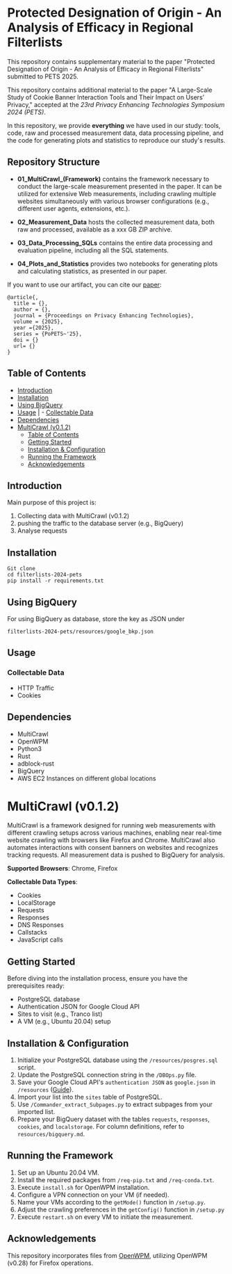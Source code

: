# Protected Designation of Origin - An Analysis of Efficacy in Regional Filterlists
This repository contains supplementary material to the paper "Protected Designation of Origin - An Analysis of Efficacy in Regional Filterlists" submitted to PETS 2025.


This repository contains additional material to the paper "A Large-Scale Study of Cookie Banner Interaction Tools and Their Impact on Users’ Privacy," accepted at the *23rd Privacy Enhancing Technologies Symposium 2024 (PETS)*. 

In this repository, we provide __everything__ we have used in our study: tools, code, raw and processed measurement data, data processing pipeline, and the code for generating plots and statistics to reproduce our study's results.



## Repository Structure

- **01_MultiCrawl_(Framework)**  contains the framework necessary to conduct the large-scale measurement presented in the paper. It can be utilized for extensive Web measurements, including crawling multiple websites simultaneously with various browser configurations (e.g., different user agents, extensions, etc.).
  
- **02_Measurement_Data** hosts the collected measurement data, both raw and processed, available as a xxx GB ZIP archive.
  
- **03_Data_Processing_SQLs** contains the entire data processing and evaluation pipeline, including all the SQL statements. 
  
- **04_Plots_and_Statistics** provides two notebooks for generating plots and calculating statistics, as presented in our paper.


If you want to use our artifact, you can cite our [paper]():

```
@article{,
  title = {},
  author = {},
  journal = {Proceedings on Privacy Enhancing Technologies},
  volume = {2025}, 
  year ={2025},
  series = {PoPETS~'25}, 
  doi = {}
  url= {}
}
```




## Table of Contents
- [Introduction](#introduction)
- [Installation](#installation)
- [Using BigQuery](#using-bigquery)
- [Usage](#usage)
| - [Collectable Data](#collectable-data)
- [Dependencies](#dependencies)
- [MultiCrawl (v0.1.2)](#multicrawl-v012)
  - [Table of Contents](#table-of-contents)
  - [Getting Started](#getting-started)
  - [Installation \& Configuration](#installation--configuration)
  - [Running the Framework](#running-the-framework)
  - [Acknowledgements](#acknowledgements)

## Introduction
Main purpose of this project is:
1. Collecting data with MultiCrawl (v0.1.2)
2. pushing the traffic to the database server (e.g., BigQuery)
3. Analyse requests


## Installation 
```
Git clone
cd filterlists-2024-pets
pip install -r requirements.txt
```

## Using BigQuery
For using BigQuery as database, store the key as JSON under

```
filterlists-2024-pets/resources/google_bkp.json
```

## Usage

### Collectable Data
* HTTP Traffic
* Cookies


## Dependencies
* MultiCrawl
* OpenWPM
* Python3
* Rust
* adblock-rust
* BigQuery
* AWS EC2 Instances on different global locations


# MultiCrawl (v0.1.2) 

MultiCrawl is a framework designed for running web measurements with different crawling setups across various machines, enabling near real-time website crawling with browsers like Firefox and Chrome. MultiCrawl also automates interactions with consent banners on websites and recognizes tracking requests. All measurement data is pushed to BigQuery for analysis.

**Supported Browsers**: Chrome, Firefox

**Collectable Data Types**:
- Cookies
- LocalStorage
- Requests
- Responses
- DNS Responses
- Callstacks
- JavaScript calls


## Getting Started

Before diving into the installation process, ensure you have the prerequisites ready:
- PostgreSQL database
- Authentication JSON for Google Cloud API
- Sites to visit (e.g., Tranco list)
- A VM (e.g., Ubuntu 20.04) setup

## Installation & Configuration

1. Initialize your PostgreSQL database using the `/resources/posgres.sql` script.
2. Update the PostgreSQL connection string in the `/DBOps.py` file.
3. Save your Google Cloud API's `authentication JSON` as `google.json` in `/resources` ([Guide](https://cloud.google.com/docs/authentication/getting-started)).
4. Import your list into the `sites` table of PostgreSQL.
5. Use `/Commander_extract_Subpages.py` to extract subpages from your imported list.
6. Prepare your BigQuery dataset with the tables `requests`, `responses`, `cookies`, and `localstorage`. For column definitions, refer to `resources/bigquery.md`.

## Running the Framework

1. Set up an Ubuntu 20.04 VM.
2. Install the required packages from `/req-pip.txt` and `/req-conda.txt`.
3. Execute `install.sh` for OpenWPM installation.
4. Configure a VPN connection on your VM (if needed).
5. Name your VMs according to the `getMode()` function in `/setup.py`.
6. Adjust the crawling preferences in the `getConfig()` function  in `/setup.py`
7. Execute `restart.sh` on every VM to initiate the measurement.

## Acknowledgements

This repository incorporates files from [OpenWPM](https://github.com/openwpm/OpenWPM), utilizing OpenWPM (v0.28) for Firefox operations.
